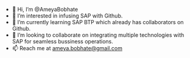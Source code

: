 - 👋 Hi, I’m @AmeyaBobhate
- 🔰 I’m interested in infusing SAP with Github.
- 🌱 I’m currently learning SAP BTP which already has collaborators on Github.
- 💞️ I’m looking to collaborate on integrating multiple technologies with SAP for seamless bussiness operations.
- 📫 Reach me at ameya.bobhate@gmail.com

<!---
AmeyaBobhate/AmeyaBobhate is a ✨ special ✨ repository because its `README.md` (this file) appears on your GitHub profile.
You can click the Preview link to take a look at your changes.
--->
